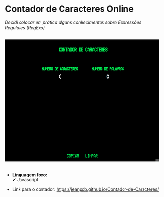 # Contador de Caracteres Online
*Decidi colocar em prática alguns conhecimentos sobre Expressões Regulares (RegExp)*

<br>
<div> <img src='./assets/gifs/main-screen.gif' height='400'> </div>
<br>

- **Linguagem foco:** <br>
✔ Javascript

- Link para o contador: https://jeanpcb.github.io/Contador-de-Caracteres/
